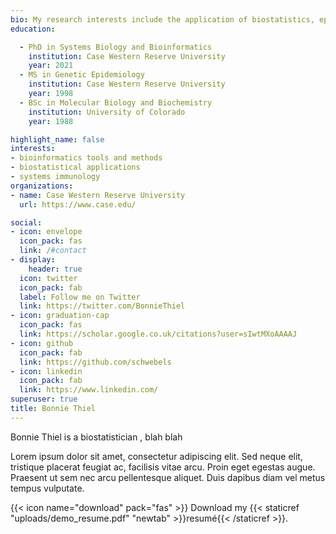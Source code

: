 ```yaml
---
bio: My research interests include the application of biostatistics, epidemiology and bioinformatics to study *mycobacterium Tuberculosis* (Mtb) and the host immunological response to Mtb infection.
education:

  - PhD in Systems Biology and Bioinformatics
    institution: Case Western Reserve University
    year: 2021
  - MS in Genetic Epidemiology
    institution: Case Western Reserve University
    year: 1998
  - BSc in Molecular Biology and Biochemistry
    institution: University of Colorado
    year: 1988

highlight_name: false
interests:
- bioinformatics tools and methods
- biostatistical applications
- systems immunology 
organizations:
- name: Case Western Reserve University
  url: https://www.case.edu/

social:
- icon: envelope
  icon_pack: fas
  link: /#contact
- display:
    header: true
  icon: twitter
  icon_pack: fab
  label: Follow me on Twitter
  link: https://twitter.com/BonnieThiel
- icon: graduation-cap
  icon_pack: fas
  link: https://scholar.google.co.uk/citations?user=sIwtMXoAAAAJ
- icon: github
  icon_pack: fab
  link: https://github.com/schwebels
- icon: linkedin
  icon_pack: fab
  link: https://www.linkedin.com/
superuser: true
title: Bonnie Thiel
---
```


Bonnie Thiel is a biostatistician , blah blah

Lorem ipsum dolor sit amet, consectetur adipiscing elit. Sed neque elit, tristique placerat feugiat ac, facilisis vitae arcu. Proin eget egestas augue. Praesent ut sem nec arcu pellentesque aliquet. Duis dapibus diam vel metus tempus vulputate.

{{< icon name="download" pack="fas" >}} Download my {{< staticref "uploads/demo_resume.pdf" "newtab" >}}resumé{{< /staticref >}}.
